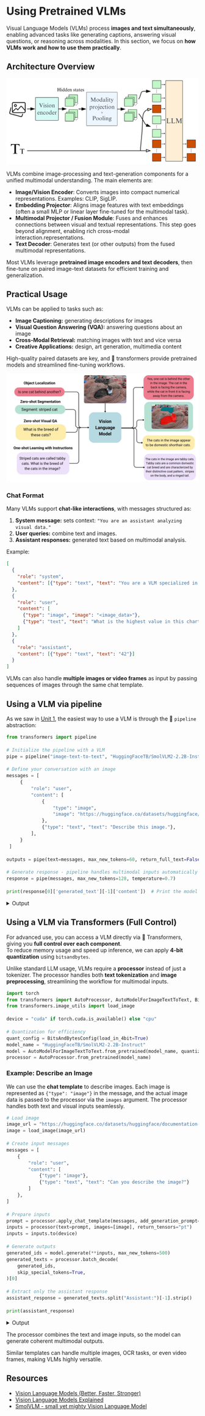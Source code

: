 # Using Pretrained VLMs

Visual Language Models (VLMs) process **images and text simultaneously**, enabling advanced tasks like generating captions, answering visual questions, or reasoning across modalities. In this section, we focus on **how VLMs work and how to use them practically**.

## Architecture Overview

![VLM Architecture](./images/VLM_Architecture.png)

VLMs combine image-processing and text-generation components for a unified multimodal understanding. The main elements are:

- **Image/Vision Encoder**: Converts images into compact numerical representations. Examples: CLIP, SigLIP.  
- **Embedding Projector**: Aligns image features with text embeddings (often a small MLP or linear layer fine-tuned for the multimodal task).
- **Multimodal Projector / Fusion Module**: Fuses and enhances connections between visual and textual representations. This step goes beyond alignment, enabling rich cross-modal interaction.representations.
- **Text Decoder**: Generates text (or other outputs) from the fused multimodal representations.

Most VLMs leverage **pretrained image encoders and text decoders**, then fine-tune on paired image-text datasets for efficient training and generalization.

## Practical Usage

VLMs can be applied to tasks such as:

- **Image Captioning:** generating descriptions for images
- **Visual Question Answering (VQA):** answering questions about an image
- **Cross-Modal Retrieval:** matching images with text and vice versa
- **Creative Applications:** design, art generation, multimedia content

High-quality paired datasets are key, and 🤗 transformers provide pretrained models and streamlined fine-tuning workflows.

![VLM Usage](./images/VLM_Usage.png)

### Chat Format

Many VLMs support **chat-like interactions**, with messages structured as:

1. **System message:** sets context: `"You are an assistant analyzing visual data."`  
2. **User queries:** combine text and images.  
3. **Assistant responses:** generated text based on multimodal analysis.  

Example:

```json
[
  {
    "role": "system",
    "content": [{"type": "text", "text": "You are a VLM specialized in charts."}]
  },
  {
    "role": "user",
    "content": [
      {"type": "image", "image": "<image_data>"},
      {"type": "text", "text": "What is the highest value in this chart?"}
    ]
  },
  {
    "role": "assistant",
    "content": [{"type": "text", "text": "42"}]
  }
]
```

VLMs can also handle **multiple images or video frames** as input by passing sequences of images through the same chat template.

## Using a VLM via pipeline

As we saw in [Unit 1](../unit1/2), the easiest way to use a VLM is through the 🤗 `pipeline` abstraction:

```python
from transformers import pipeline

# Initialize the pipeline with a VLM
pipe = pipeline("image-text-to-text", "HuggingFaceTB/SmolVLM2-2.2B-Instruct", device_map="auto")

# Define your conversation with an image
messages = [
     {
         "role": "user",
         "content": [
             {
                 "type": "image",
                 "image": "https://huggingface.co/datasets/huggingface/documentation-images/resolve/main/bee.jpg",
             },
             {"type": "text", "text": "Describe this image."},
         ],
     }
 ]

outputs = pipe(text=messages, max_new_tokens=60, return_full_text=False)

# Generate response - pipeline handles multimodal inputs automatically
response = pipe(messages, max_new_tokens=128, temperature=0.7)

print(response[0]['generated_text'][-1]['content'])  # Print the model's description
```

<details>
<summary>Output</summary>

```text
The image depicts a close-up view of a flower garden, specifically focusing on a pink flower. The flower is the central subject of the image, and it is a prominent feature due to its vibrant color and intricate details. The flower has a circular shape, with petals that are slightly curled and have a gradient from light to dark pink. The petals are arranged symmetrically around the central pistil, which is visible in the center of the flower. The pistil is a small, yellow structure that is surrounded by a cluster of stamens, which are visible as small, yellow structures. The flower also has a small, black
```

</details>

## Using a VLM via Transformers (Full Control)

For advanced use, you can access a VLM directly via 🤗 Transformers, giving you **full control over each component**.  
To reduce memory usage and speed up inference, we can apply **4-bit quantization** using `bitsandbytes`.  

Unlike standard LLM usage, VLMs require a **processor** instead of just a tokenizer. The processor handles both **text tokenization** and **image preprocessing**, streamlining the workflow for multimodal inputs.

```python
import torch
from transformers import AutoProcessor, AutoModelForImageTextToText, BitsAndBytesConfig
from transformers.image_utils import load_image

device = "cuda" if torch.cuda.is_available() else "cpu"

# Quantization for efficiency
quant_config = BitsAndBytesConfig(load_in_4bit=True)
model_name = "HuggingFaceTB/SmolVLM2-2.2B-Instruct"
model = AutoModelForImageTextToText.from_pretrained(model_name, quantization_config=quant_config).to(device)
processor = AutoProcessor.from_pretrained(model_name)
```

### Example: Describe an Image

We can use the **chat template** to describe images. Each image is represented as `{"type": "image"}` in the message, and the actual image data is passed to the processor via the `images` argument. The processor handles both text and visual inputs seamlessly.


```python
# Load image
image_url = "https://huggingface.co/datasets/huggingface/documentation-images/resolve/main/bee.jpg"
image = load_image(image_url)

# Create input messages
messages = [
    {
        "role": "user",
        "content": [
            {"type": "image"},
            {"type": "text", "text": "Can you describe the image?"}
        ]
    },
]

# Prepare inputs
prompt = processor.apply_chat_template(messages, add_generation_prompt=True)
inputs = processor(text=prompt, images=[image], return_tensors="pt")
inputs = inputs.to(device)

# Generate outputs
generated_ids = model.generate(**inputs, max_new_tokens=500)
generated_texts = processor.batch_decode(
    generated_ids,
    skip_special_tokens=True,
)[0]

# Extract only the assistant response
assistant_response = generated_texts.split("Assistant:")[-1].strip()

print(assistant_response)
```

<details>
<summary>Output</summary>

```text
The image is of a bee on a flower.
```

</details>

The processor combines the text and image inputs, so the model can generate coherent multimodal outputs.

<Tip>

Similar templates can handle multiple images, OCR tasks, or even video frames, making VLMs highly versatile.

</Tip>

## Resources

- [Vision Language Models (Better, Faster, Stronger)](https://huggingface.co/blog/vlms-2025)
- [Vision Language Models Explained](https://huggingface.co/blog/vlms)
- [SmolVLM - small yet mighty Vision Language Model](https://huggingface.co/blog/smolvlm)
